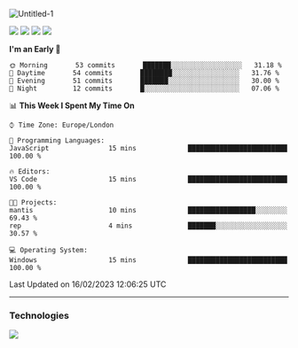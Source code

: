 ![Untitled-1](https://user-images.githubusercontent.com/60234159/205467341-42e8f0b2-29cf-4c4a-8c69-b9ffe772e4c8.png)

<a href="https://discord.gg/JHSdfAzd"><img src="https://img.shields.io/discord/870040784165040139"></a>
<a href="https://birb.studio"><img src="https://img.shields.io/website?down_color=red&down_message=down&up_color=green&up_message=up&url=https%3A%2F%2Fbirb.studio"></a>
<a href="https://github.com/birbexe"><img src="https://img.shields.io/github/followers/birbexe"></a>
<a href="https://github.com/birbexe"><img src="https://img.shields.io/github/stars/birbexe"></a>

<!--START_SECTION:waka-->
**I'm an Early 🐤** 

```text
🌞 Morning       53 commits       ███████░░░░░░░░░░░░░░░░░░   31.18 % 
🌆 Daytime       54 commits       ████████░░░░░░░░░░░░░░░░░   31.76 % 
🌃 Evening       51 commits       ███████░░░░░░░░░░░░░░░░░░   30.00 % 
🌙 Night         12 commits       █░░░░░░░░░░░░░░░░░░░░░░░░   07.06 % 

```


📊 **This Week I Spent My Time On** 

```text
⌚︎ Time Zone: Europe/London

💬 Programming Languages: 
JavaScript               15 mins             █████████████████████████   100.00 % 

🔥 Editors: 
VS Code                  15 mins             █████████████████████████   100.00 % 

🐱‍💻 Projects: 
mantis                   10 mins             █████████████████░░░░░░░░   69.43 % 
rep                      4 mins              ███████░░░░░░░░░░░░░░░░░░   30.57 % 

💻 Operating System: 
Windows                  15 mins             █████████████████████████   100.00 % 

```


 Last Updated on 16/02/2023 12:06:25 UTC
<!--END_SECTION:waka-->

---

### Technologies

<img src="https://github-readme-stats.vercel.app/api?username=birbexe&count_private=true&show_icons=true&theme=dark"></img>
